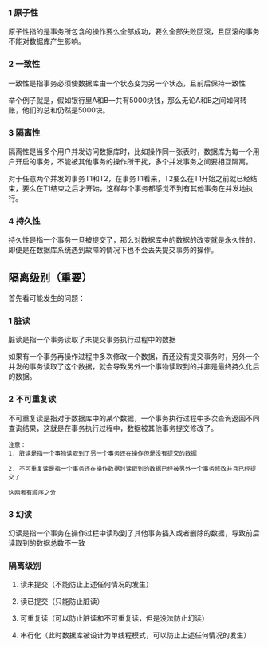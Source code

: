 ### 1 原子性

原子性指的是事务所包含的操作要么全部成功，要么全部失败回滚，且回滚的事务不能对数据库产生影响。

### 2 一致性

一致性是指事务必须使数据库由一个状态变为另一个状态，且前后保持一致性

举个例子就是，假如银行里A和B一共有5000块钱，那么无论A和B之间如何转账，他们的总和仍然是5000块。

### 3 隔离性

隔离性是当多个用户并发访问数据库时，比如操作同一张表时，数据库为每一个用户开启的事务，不能被其他事务的操作所干扰，多个并发事务之间要相互隔离。

对于任意两个并发的事务T1和T2，在事务T1看来，T2要么在T1开始之前就已经结束，要么在T1结束之后才开始，这样每个事务都感觉不到有其他事务在并发地执行。

### 4 持久性

持久性是指一个事务一旦被提交了，那么对数据库中的数据的改变就是永久性的，即便是在数据库系统遇到故障的情况下也不会丢失提交事务的操作。

## 隔离级别（重要）

首先看可能发生的问题：

### 1 脏读

脏读是指一个事务读取了未提交事务执行过程中的数据

如果有一个事务再操作过程中多次修改一个数据，而还没有提交事务时，另外一个并发的事务读取了这个数据，就会导致另外一个事物读取到的并非是最终持久化后的数据。

### 2 不可重复读

不可重复读是指对于数据库中的某个数据，一个事务执行过程中多次查询返回不同查询结果，这就是在事务执行过程中，数据被其他事务提交修改了。

```
注意：
1. 脏读是指一个事物读取到了另一个事务还在操作但是没有提交的数据

2. 不可重复读是指一个事务还在操作数据时读取到的数据已经被另外一个事务修改并且已经提交了

这两者有顺序之分
```

### 3 幻读

幻读是指一个事务在操作过程中读取到了其他事务插入或者删除的数据，导致前后读取到的数据总数不一致

### 隔离级别

1. 读未提交（不能防止上述任何情况的发生）

2. 读已提交（只能防止脏读）

3. 可重复读（可以防止脏读和不可重复读，但是没法防止幻读）

4. 串行化（此时数据库被设计为单线程模式，可以防止上述任何情况的发生）